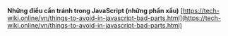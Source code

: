 **Những điều cần tránh trong JavaScript (những phần xấu)**
[https://tech-wiki.online/vn/things-to-avoid-in-javascript-bad-parts.html](https://tech-wiki.online/vn/things-to-avoid-in-javascript-bad-parts.html)